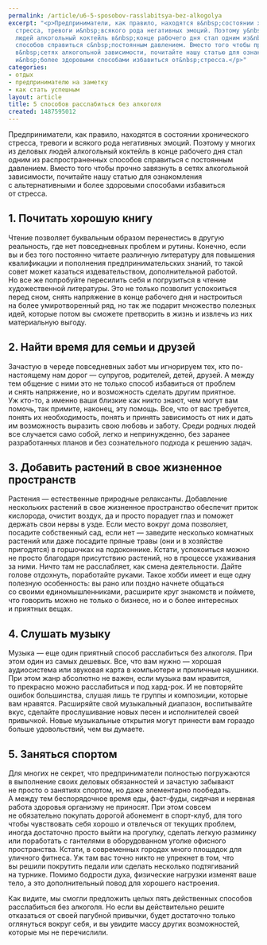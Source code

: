 ```yaml
---
permalink: /article/u6-5-sposobov-rasslabitsya-bez-alkogolya
excerpt: "<p>Предприниматели, как правило, находятся в&nbsp;состоянии хронического
  стресса, тревоги и&nbsp;всякого рода негативных эмоций. Поэтому у&nbsp;многих из&nbsp;деловых
  людей алкогольный коктейль в&nbsp;конце рабочего дня стал одним из&nbsp;распространенных
  способов справиться с&nbsp;постоянным давлением. Вместо того чтобы прочно завязнуть
  в&nbsp;сетях алкогольной зависимости, почитайте нашу статью для ознакомления с&nbsp;альтернативными
  и&nbsp;более здоровыми способами избавиться от&nbsp;стресса.</p>"
categories:
- отдых
- предпринимателю на заметку
- как стать успешным
layout: article
title: 5 способов расслабиться без алкоголя
created: 1487595012
---
```

<p>Предприниматели, как правило, находятся в&nbsp;состоянии хронического стресса, тревоги и&nbsp;всякого рода негативных эмоций. Поэтому у&nbsp;многих из&nbsp;деловых людей алкогольный коктейль в&nbsp;конце рабочего дня стал одним из&nbsp;распространенных способов справиться с&nbsp;постоянным давлением. Вместо того чтобы прочно завязнуть в&nbsp;сетях алкогольной зависимости, почитайте нашу статью для ознакомления с&nbsp;альтернативными и&nbsp;более здоровыми способами избавиться от&nbsp;стресса.</p>
<h2>1. Почитать хорошую книгу</h2>
<p>Чтение позволяет буквальным образом перенестись в&nbsp;другую реальность, где нет повседневных проблем и&nbsp;рутины. Конечно, если вы&nbsp;и&nbsp;без того постоянно читаете различную литературу для повышения квалификации и&nbsp;пополнения предпринимательских знаний, то&nbsp;такой совет может казаться издевательством, дополнительной работой. Но&nbsp;все&nbsp;же попробуйте пересилить себя и&nbsp;погрузиться в&nbsp;чтение художественной литературы. Это не&nbsp;только позволит успокоиться перед сном, снять напряжение в&nbsp;конце рабочего дня и&nbsp;настроиться на&nbsp;более умиротворенный ряд, но&nbsp;так&nbsp;же подарит множество полезных идей, которые потом вы&nbsp;сможете претворить в&nbsp;жизнь и&nbsp;извлечь из&nbsp;них материальную выгоду.</p>
<h2>2. Найти время для семьи и&nbsp;друзей</h2>
<p>Зачастую в&nbsp;череде повседневных забот мы&nbsp;игнорируем тех, кто по-настоящему нам дорог&nbsp;— супругов, родителей, детей, друзей. А&nbsp;между тем общение с&nbsp;ними это не&nbsp;только способ избавиться от&nbsp;проблем и&nbsp;снять напряжение, но&nbsp;и&nbsp;возможность сделать другим приятное. Уж&nbsp;кто-то, а&nbsp;именно ваши близкие как никто знают, чем могут вам помочь, так примите, наконец, эту помощь. Все, что от&nbsp;вас требуется, понять их&nbsp;необходимость, понять и&nbsp;принять зависимость от&nbsp;них и&nbsp;дать им&nbsp;возможность выразить свою любовь и&nbsp;заботу. Среди родных людей все случается само собой, легко и&nbsp;непринужденно, без заранее разработанных планов и&nbsp;без сознательного подхода к&nbsp;решению задач.</p>
<h2>3. Добавить растений в&nbsp;свое жизненное пространств</h2>
<p>Растения&nbsp;— естественные природные релаксанты. Добавление нескольких растений в&nbsp;свое жизненное пространство обеспечит приток кислорода, очистит воздух, да&nbsp;и&nbsp;просто порадует глаз и&nbsp;поможет держать свои нервы в&nbsp;узде. Если место вокруг дома позволяет, посадите собственный сад, если нет&nbsp;— заведите несколько комнатных растений или даже посадите пряные травы (они и&nbsp;в&nbsp;хозяйстве пригодятся) в&nbsp;горшочках на&nbsp;подоконнике. Кстати, успокоиться можно не&nbsp;просто благодаря присутствию растений, но&nbsp;в&nbsp;процессе ухаживания за&nbsp;ними. Ничто там не&nbsp;расслабляет, как смена деятельности. Дайте голове отдохнуть, поработайте руками. Такое хобби имеет и&nbsp;еще одну полезную особенность: вы&nbsp;рано или поздно начнете общаться со&nbsp;своими единомышленниками, расширите круг знакомств и&nbsp;поймете, что говорить можно не&nbsp;только о&nbsp;бизнесе, но&nbsp;и&nbsp;о&nbsp;более интересных и&nbsp;приятных вещах.</p>
<h2>4. Слушать музыку</h2>
<p>Музыка&nbsp;— еще один приятный способ расслабиться без алкоголя. При этом один из&nbsp;самых дешевых. Все, что вам нужно&nbsp;— хорошая аудиосистема или звуковая карта в&nbsp;компьютере и&nbsp;приличные наушники. При этом жанр абсолютно не&nbsp;важен, если музыка вам нравится, то&nbsp;прекрасно можно расслабиться и&nbsp;под хард-рок. И&nbsp;не&nbsp;повторяйте ошибок большинства, слушая лишь те&nbsp;группы и&nbsp;композиции, которые вам нравятся. Расширяйте свой музыкальный диапазон, воспитывайте вкус, сделайте прослушивание новых песен и&nbsp;исполнителей своей привычкой. Новые музыкальные открытия могут принести вам гораздо больше удовольствий, чем вы&nbsp;думаете.</p>
<h2>5. Заняться спортом</h2>
<p>Для многих не&nbsp;секрет, что предприниматели полностью погружаются в&nbsp;выполнение своих деловых обязанностей и&nbsp;зачастую забывают не&nbsp;просто о&nbsp;занятиях спортом, но&nbsp;даже элементарно пообедать. А&nbsp;между тем беспорядочное время еды, фаст-фуды, сидячая и&nbsp;нервная работа здоровья организму не&nbsp;приносят. При этом совсем не&nbsp;обязательно покупать дорогой абонемент в&nbsp;спорт-клуб, для того чтобы чувствовать себя хорошо и&nbsp;отвлечься от&nbsp;текущих проблем, иногда достаточно просто выйти на&nbsp;прогулку, сделать легкую разминку или поработать с&nbsp;гантелями в&nbsp;оборудованном уголке офисного пространства. Кстати, в&nbsp;современных городах много площадок для уличного фитнеса. Уж&nbsp;там вас точно никто не&nbsp;упрекнет в&nbsp;том, что вы&nbsp;решили покрутить педали или сделать несколько подтягиваний на&nbsp;турнике. Помимо бодрости духа, физические нагрузки изменят ваше тело, а&nbsp;это дополнительный повод для хорошего настроения.</p>
<p>Как видите, мы&nbsp;смогли предложить целых пять действенных способов расслабиться без алкоголя. Но&nbsp;если вы&nbsp;действительно решите отказаться от&nbsp;своей пагубной привычки, будет достаточно только оглянуться вокруг себя, и&nbsp;вы&nbsp;увидите массу других возможностей, которые мы&nbsp;не&nbsp;перечислили. </p>
